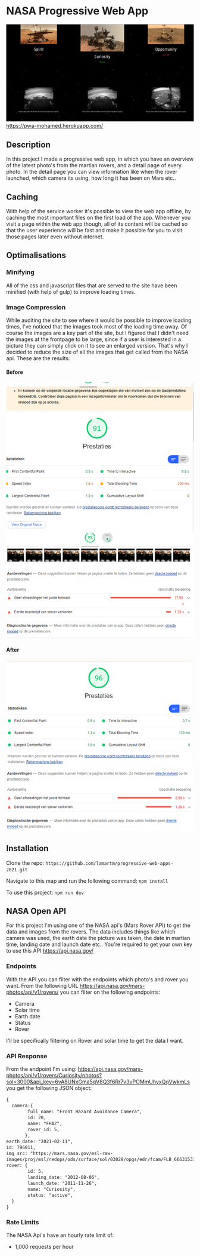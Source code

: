 # NASA Progressive Web App
![overview](https://github.com/lamartm/web-app-from-scratch-2021/blob/master/images/3kbl.png)
https://pwa-mohamed.herokuapp.com/

## Description

In this project I made a progressive web app, in which you have an overview of the latest photo's from the martian rovers, and a detail page of every photo. In the detail page you can view information like when the rover launched, which camera its using, how long it has been on Mars etc..

## Caching
With help of the service worker it's possible to view the web app offline, by caching the most important files on the first load of the app. Whenever you visit a page within the web app though, all of its content will be cached so that the user experience will be fast and make it possible for you to visit those pages later even without internet.

## Optimalisations

### Minifying
All of the css and javascript files that are served to the site have been minified (with help of gulp) to improve loading times.

### Image Compression

While auditing the site to see where it would be possible to improve loading times, I've noticed that the images took most of the loading time away. Of course the images are a key part of the site, but I figured that I didn't need the images at the frontpage to be large, since if a user is interested in a picture they can simply click on it to see an enlarged version. That's why I decided to reduce the size of all the images that get called from the NASA api. These are the results:

#### Before
![1](https://github.com/lamartm/progressive-web-apps-2021/blob/master/public/images/1.PNG)
![2](https://github.com/lamartm/progressive-web-apps-2021/blob/master/public/images/2.PNG)


#### After
![3](https://github.com/lamartm/progressive-web-apps-2021/blob/master/public/images/3.PNG)
![4](https://github.com/lamartm/progressive-web-apps-2021/blob/master/public/images/4.PNG)


## Installation

Clone the repo:
```https://github.com/lamartm/progressive-web-apps-2021.git```

Navigate to this map and run the following command:
``` npm install ```

To use this project:
``` npm run dev ```

## NASA Open API
For this project I'm using one of the NASA api's (Mars Rover API) to get the data and images from the rovers. The data includes things like which camera was used, the earth date the picture was taken, the date in martian time, landing date and launch date etc.. You're required to get your own key to use this API
https://api.nasa.gov/

### Endpoints
With the API you can filter with the endpoints which photo's and rover you want. From the following URL https://api.nasa.gov/mars-photos/api/v1/rovers/ you can filter on the following endpoints:

- Camera
- Solar time
- Earth date
- Status
- Rover

I'll be specifically filtering on Rover and solar time to get the data I want.

### API Response
From the endpoint I'm using: https://api.nasa.gov/mars-photos/api/v1/rovers/Curiosity/photos?sol=3000&api_key=6vA8UNxGma5qV8Q3f6Rr7v3vPOMmUhyxQqVwkmLs you get the following JSON object:
```
{
  camera:{
        full_name: "Front Hazard Avoidance Camera",
        id: 20,
        name: "FHAZ",
        rover_id: 5,
       },
earth_date: "2021-02-11",
id: 796011,
img_src: "https://mars.nasa.gov/msl-raw-images/proj/msl/redops/ods/surface/sol/03028/opgs/edr/fcam/FLB_666315333EDR_F0861218FHAZ00302M_.JPG",
rover: {
        id: 5,
        landing_date: "2012-08-06",
        launch_date: "2011-11-26",
        name: "Curiosity",
        status: "active",
  }
}
```

### Rate Limits
The NASA Api's have an hourly rate limit of:
- 1,000 requests per hour
